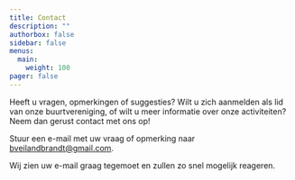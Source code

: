 ```yaml
---
title: Contact
description: ""
authorbox: false
sidebar: false
menus:
  main:
    weight: 100
pager: false
---
```


Heeft u vragen, opmerkingen of suggesties? Wilt u zich aanmelden als lid van onze buurtvereniging, of wilt u meer informatie over onze activiteiten? Neem dan gerust contact met ons op! 

Stuur een e-mail met uw vraag of opmerking naar bveilandbrandt@gmail.com.

Wij zien uw e-mail graag tegemoet en zullen zo snel mogelijk reageren.